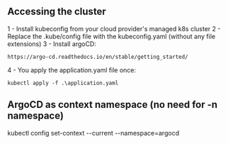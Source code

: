 ## Accessing the cluster

1 - Install kubeconfig from your cloud provider's managed k8s cluster
2 - Replace the .kube/config file with the kubeconfig.yaml (without any file extensions)
3 - Install argoCD:
```
https://argo-cd.readthedocs.io/en/stable/getting_started/
```
4 - You apply the application.yaml file once:
```
kubectl apply -f .\application.yaml
```

## ArgoCD as context namespace (no need for -n namespace)
kubectl config set-context --current --namespace=argocd
